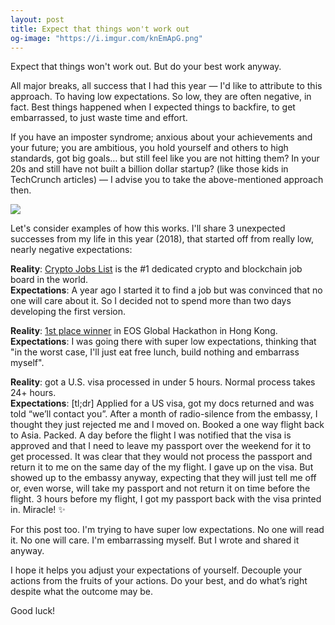 ```yaml
---
layout: post
title: Expect that things won't work out
og-image: "https://i.imgur.com/knEmApG.png"
---
```



Expect that things won't work out. But do your best work anyway.

All major breaks, all success that I had this year —  I'd like to attribute to this approach. To having low expectations. So low, they are often negative, in fact. Best things happened when I expected things to backfire, to get embarrassed, to just waste time and effort.

If you have an imposter syndrome; anxious about your achievements and your future; you are ambitious, you hold yourself and others to high standards, got big goals… but still feel like you are not hitting them? In your 20s and still have not built a billion dollar startup? (like those kids in TechCrunch articles) — I advise you to take the above-mentioned approach then.

![](https://i.imgur.com/knEmApG.png)

Let's consider examples of how this works. I'll share 3 unexpected successes from my life in this year (2018), that started off from really low, nearly negative expectations:

**Reality**: [Crypto Jobs List](https://cryptojobslist.com) is the #1 dedicated crypto and blockchain job board in the world.<br/>
**Expectations**: A year ago I started it to find a job but was convinced that no one will care about it. So I decided not to spend more than two days developing the first version.


**Reality**: [1st place winner](http://www.atimes.com/article/hk-hackathon-sees-block-one-start-spending-its-billions/) in EOS Global Hackathon in Hong Kong.<br/>
**Expectations**: I was going there with super low expectations, thinking that "in the worst case, I'll just eat free lunch, build nothing and embarrass myself".


**Reality**: got a U.S. visa processed in under 5 hours. Normal process takes 24+ hours.<br/>
**Expectations**: [tl;dr] Applied for a US visa, got my docs returned and was told “we’ll contact you”. After a month of radio-silence from the embassy, I thought they just rejected me and I moved on. Booked a one way flight back to Asia. Packed. A day before the flight I was notified that the visa is approved and that I need to leave my passport over the weekend for it to get processed. It was clear that they would not process the passport and return it to me on the same day of the my flight. I gave up on the visa. But showed up to the embassy anyway, expecting that they will just tell me off or, even worse, will take my passport and not return it on time before the flight. 3 hours before my flight, I got my passport back with the visa printed in. Miracle! ✨

For this post too. I'm trying to have super low expectations. No one will read it. No one will care. I'm embarrassing myself. But I wrote and shared it anyway.

I hope it helps you adjust your expectations of yourself. Decouple your actions from the fruits of your actions. Do your best, and do what’s right despite what the outcome may be.

Good luck!
